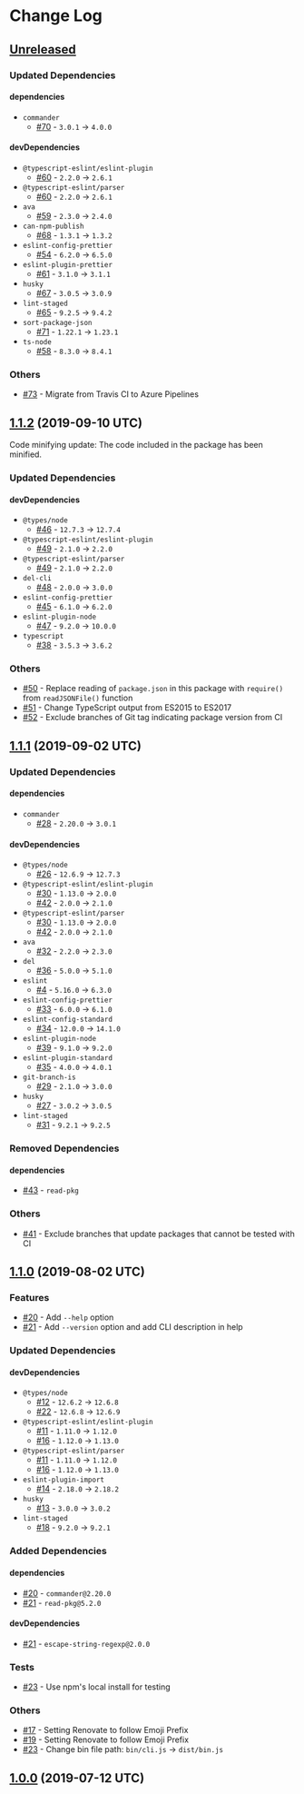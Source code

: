 # Change Log

## [Unreleased]

### Updated Dependencies

#### dependencies

* `commander`
    * [#70] - `3.0.1` -> `4.0.0`

#### devDependencies

* `@typescript-eslint/eslint-plugin`
    * [#60] - `2.2.0` -> `2.6.1`
* `@typescript-eslint/parser`
    * [#60] - `2.2.0` -> `2.6.1`
* `ava`
    * [#59] - `2.3.0` -> `2.4.0`
* `can-npm-publish`
    * [#68] - `1.3.1` -> `1.3.2`
* `eslint-config-prettier`
    * [#54] - `6.2.0` -> `6.5.0`
* `eslint-plugin-prettier`
    * [#61] - `3.1.0` -> `3.1.1`
* `husky`
    * [#67] - `3.0.5` -> `3.0.9`
* `lint-staged`
    * [#65] - `9.2.5` -> `9.4.2`
* `sort-package-json`
    * [#71] - `1.22.1` -> `1.23.1`
* `ts-node`
    * [#58] - `8.3.0` -> `8.4.1`

### Others

* [#73] - Migrate from Travis CI to Azure Pipelines

[Unreleased]: https://github.com/sounisi5011/package-version-git-tag/compare/v1.1.2...HEAD
[#54]: https://github.com/sounisi5011/package-version-git-tag/pull/54
[#58]: https://github.com/sounisi5011/package-version-git-tag/pull/58
[#59]: https://github.com/sounisi5011/package-version-git-tag/pull/59
[#60]: https://github.com/sounisi5011/package-version-git-tag/pull/60
[#61]: https://github.com/sounisi5011/package-version-git-tag/pull/61
[#65]: https://github.com/sounisi5011/package-version-git-tag/pull/65
[#67]: https://github.com/sounisi5011/package-version-git-tag/pull/67
[#68]: https://github.com/sounisi5011/package-version-git-tag/pull/68
[#70]: https://github.com/sounisi5011/package-version-git-tag/pull/70
[#71]: https://github.com/sounisi5011/package-version-git-tag/pull/71
[#73]: https://github.com/sounisi5011/package-version-git-tag/pull/73

## [1.1.2] (2019-09-10 UTC)

Code minifying update: The code included in the package has been minified.

### Updated Dependencies

#### devDependencies

* `@types/node`
    * [#46] - `12.7.3` -> `12.7.4`
* `@typescript-eslint/eslint-plugin`
    * [#49] - `2.1.0` -> `2.2.0`
* `@typescript-eslint/parser`
    * [#49] - `2.1.0` -> `2.2.0`
* `del-cli`
    * [#48] - `2.0.0` -> `3.0.0`
* `eslint-config-prettier`
    * [#45] - `6.1.0` -> `6.2.0`
* `eslint-plugin-node`
    * [#47] - `9.2.0` -> `10.0.0`
* `typescript`
    * [#38] - `3.5.3` -> `3.6.2`

### Others

* [#50] - Replace reading of `package.json` in this package with `require()` from `readJSONFile()` function
* [#51] - Change TypeScript output from ES2015 to ES2017
* [#52] - Exclude branches of Git tag indicating package version from CI

[1.1.2]: https://github.com/sounisi5011/package-version-git-tag/compare/v1.1.1...v1.1.2
[#38]: https://github.com/sounisi5011/package-version-git-tag/pull/38
[#45]: https://github.com/sounisi5011/package-version-git-tag/pull/45
[#46]: https://github.com/sounisi5011/package-version-git-tag/pull/46
[#47]: https://github.com/sounisi5011/package-version-git-tag/pull/47
[#48]: https://github.com/sounisi5011/package-version-git-tag/pull/48
[#49]: https://github.com/sounisi5011/package-version-git-tag/pull/49
[#50]: https://github.com/sounisi5011/package-version-git-tag/pull/50
[#51]: https://github.com/sounisi5011/package-version-git-tag/pull/51
[#52]: https://github.com/sounisi5011/package-version-git-tag/pull/52

## [1.1.1] (2019-09-02 UTC)

### Updated Dependencies

#### dependencies

* `commander`
    * [#28] - `2.20.0` -> `3.0.1`

#### devDependencies

* `@types/node`
    * [#26] - `12.6.9` -> `12.7.3`
* `@typescript-eslint/eslint-plugin`
    * [#30] - `1.13.0` -> `2.0.0`
    * [#42] - `2.0.0` -> `2.1.0`
* `@typescript-eslint/parser`
    * [#30] - `1.13.0` -> `2.0.0`
    * [#42] - `2.0.0` -> `2.1.0`
* `ava`
    * [#32] - `2.2.0` -> `2.3.0`
* `del`
    * [#36] - `5.0.0` -> `5.1.0`
* `eslint`
    * [#4] - `5.16.0` -> `6.3.0`
* `eslint-config-prettier`
    * [#33] - `6.0.0` -> `6.1.0`
* `eslint-config-standard`
    * [#34] - `12.0.0` -> `14.1.0`
* `eslint-plugin-node`
    * [#39] - `9.1.0` -> `9.2.0`
* `eslint-plugin-standard`
    * [#35] - `4.0.0` -> `4.0.1`
* `git-branch-is`
    * [#29] - `2.1.0` -> `3.0.0`
* `husky`
    * [#27] - `3.0.2` -> `3.0.5`
* `lint-staged`
    * [#31] - `9.2.1` -> `9.2.5`

### Removed Dependencies

#### dependencies

* [#43] - `read-pkg`

### Others

* [#41] - Exclude branches that update packages that cannot be tested with CI

[1.1.1]: https://github.com/sounisi5011/package-version-git-tag/compare/v1.1.0...v1.1.1
[#4]:  https://github.com/sounisi5011/package-version-git-tag/pull/4
[#26]: https://github.com/sounisi5011/package-version-git-tag/pull/26
[#27]: https://github.com/sounisi5011/package-version-git-tag/pull/27
[#28]: https://github.com/sounisi5011/package-version-git-tag/pull/28
[#29]: https://github.com/sounisi5011/package-version-git-tag/pull/29
[#30]: https://github.com/sounisi5011/package-version-git-tag/pull/30
[#31]: https://github.com/sounisi5011/package-version-git-tag/pull/31
[#32]: https://github.com/sounisi5011/package-version-git-tag/pull/32
[#33]: https://github.com/sounisi5011/package-version-git-tag/pull/33
[#34]: https://github.com/sounisi5011/package-version-git-tag/pull/34
[#35]: https://github.com/sounisi5011/package-version-git-tag/pull/35
[#36]: https://github.com/sounisi5011/package-version-git-tag/pull/36
[#39]: https://github.com/sounisi5011/package-version-git-tag/pull/39
[#41]: https://github.com/sounisi5011/package-version-git-tag/pull/41
[#42]: https://github.com/sounisi5011/package-version-git-tag/pull/42
[#43]: https://github.com/sounisi5011/package-version-git-tag/pull/43

## [1.1.0] (2019-08-02 UTC)

### Features

* [#20] - Add `--help` option
* [#21] - Add `--version` option and add CLI description in help

### Updated Dependencies

#### devDependencies

* `@types/node`
    * [#12] - `12.6.2` -> `12.6.8`
    * [#22] - `12.6.8` -> `12.6.9`
* `@typescript-eslint/eslint-plugin`
    * [#11] - `1.11.0` -> `1.12.0`
    * [#16] - `1.12.0` -> `1.13.0`
* `@typescript-eslint/parser`
    * [#11] - `1.11.0` -> `1.12.0`
    * [#16] - `1.12.0` -> `1.13.0`
* `eslint-plugin-import`
    * [#14] - `2.18.0` -> `2.18.2`
* `husky`
    * [#13] - `3.0.0` -> `3.0.2`
* `lint-staged`
    * [#18] - `9.2.0` -> `9.2.1`

### Added Dependencies

#### dependencies

* [#20] - `commander@2.20.0`
* [#21] - `read-pkg@5.2.0`

#### devDependencies

* [#21] - `escape-string-regexp@2.0.0`

### Tests

* [#23] - Use npm's local install for testing

### Others

* [#17] - Setting Renovate to follow Emoji Prefix
* [#19] - Setting Renovate to follow Emoji Prefix
* [#23] - Change bin file path: `bin/cli.js` -> `dist/bin.js`

[1.1.0]: https://github.com/sounisi5011/package-version-git-tag/compare/v1.0.0...v1.1.0
[#11]: https://github.com/sounisi5011/package-version-git-tag/pull/11
[#12]: https://github.com/sounisi5011/package-version-git-tag/pull/12
[#13]: https://github.com/sounisi5011/package-version-git-tag/pull/13
[#14]: https://github.com/sounisi5011/package-version-git-tag/pull/14
[#16]: https://github.com/sounisi5011/package-version-git-tag/pull/16
[#17]: https://github.com/sounisi5011/package-version-git-tag/pull/17
[#18]: https://github.com/sounisi5011/package-version-git-tag/pull/18
[#19]: https://github.com/sounisi5011/package-version-git-tag/pull/19
[#20]: https://github.com/sounisi5011/package-version-git-tag/pull/20
[#21]: https://github.com/sounisi5011/package-version-git-tag/pull/21
[#22]: https://github.com/sounisi5011/package-version-git-tag/pull/22
[#23]: https://github.com/sounisi5011/package-version-git-tag/pull/23

## [1.0.0] (2019-07-12 UTC)

[1.0.0]: https://github.com/sounisi5011/package-version-git-tag/compare/v0.0.0...v1.0.0
